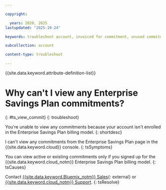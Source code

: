 ```yaml
---

copyright:

  years: 2020, 2025
lastupdated: "2025-10-24"

keywords: troubleshoot account, invoiced for commitment, unused commitment, commitment bill

subcollection: account

content-type: troubleshoot

---
```


{{site.data.keyword.attribute-definition-list}}

# Why can't I view any Enterprise Savings Plan commitments?
{: #ts_view_commit}
{: troubleshoot}

You're unable to view any commitments because your account isn't enrolled in the Enterprise Savings Plan billing model.
{: shortdesc}

I can't view any commitments from the Enterprise Savings Plan page in the {{site.data.keyword.cloud}} console.
{: tsSymptoms}

You can view active or existing commitments only if you signed up for the {{site.data.keyword.cloud_notm}} Enterprise Savings Plan billing model.
{: tsCauses}

Contact [{{site.data.keyword.Bluemix_notm}} Sales](https://www.ibm.com/solutions/cloud?contactmodule){: external} or [{{site.data.keyword.cloud_notm}} Support](https://cloud.ibm.com/unifiedsupport/supportcenter).
{: tsResolve}
